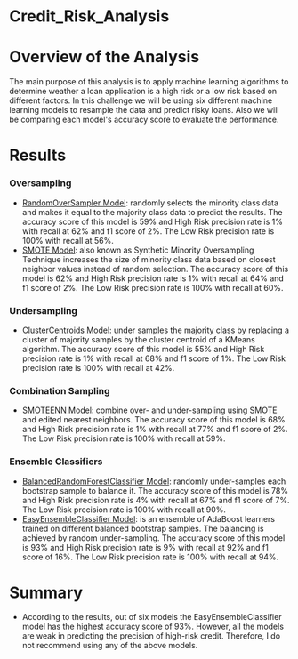 # Credit_Risk_Analysis
# Overview of the Analysis
The main purpose of this analysis is to apply machine learning algorithms to determine weather a loan application is a high risk or a low risk based on different factors. In this challenge we will be using six different machine learning models to resample the data and predict risky loans. Also we will be comparing each model's accuracy score to evaluate the performance.
# Results
### Oversampling
- [RandomOverSampler Model](https://drive.google.com/file/d/1CgEwsATfCtBvjlsLkORu1lvUm8pS2dIz/view?usp=sharing): randomly selects the minority class data and makes it equal to the majority class data to predict the results.
The accuracy score of this model is 59% and High Risk precision rate is 1% with recall at 62% and f1 score of 2%. The Low Risk precision rate is 100% with recall at 56%.
- [SMOTE Model](https://drive.google.com/file/d/1qt8z30dp_3LpgrjTXp_Na34tlrMl7g2n/view?usp=sharing): also known as Synthetic Minority Oversampling Technique increases the size of  minority class data based on closest neighbor values instead of random selection.
The accuracy score of this model is 62% and High Risk precision rate is 1% with recall at 64% and f1 score of 2%. The Low Risk precision rate is 100% with recall at 60%.
### Undersampling
- [ClusterCentroids Model](https://drive.google.com/file/d/1LKGF6XCQmj6dmqFwd8pHOqZoLQlEazft/view?usp=sharing): under samples the majority class by replacing a cluster of majority samples by the cluster centroid of a KMeans algorithm.
The accuracy score of this model is 55% and High Risk precision rate is 1% with recall at 68% and f1 score of 1%. The Low Risk precision rate is 100% with recall at 42%.
### Combination Sampling
- [SMOTEENN Model](https://drive.google.com/file/d/1Kis_2PxJUYpCNQ20iS40qXYvG-jlaLib/view?usp=sharing): combine over- and under-sampling using SMOTE and edited nearest neighbors.
The accuracy score of this model is 68% and High Risk precision rate is 1% with recall at 77% and f1 score of 2%. The Low Risk precision rate is 100% with recall at 59%.
### Ensemble Classifiers
- [BalancedRandomForestClassifier Model](https://drive.google.com/file/d/1bxWoyIdxCtHTco7lV6ePWnKBrg1WeIv5/view?usp=sharing): randomly under-samples each bootstrap sample to balance it.
The accuracy score of this model is 78% and High Risk precision rate is 4% with recall at 67% and f1 score of 7%. The Low Risk precision rate is 100% with recall at 90%.
- [EasyEnsembleClassifier Model](https://drive.google.com/file/d/1SZXASGiFDKDzIb6mFUnt4Td95XvdLoZI/view?usp=sharing): is an ensemble of AdaBoost learners trained on different balanced bootstrap samples. The balancing is achieved by random under-sampling.
The accuracy score of this model is 93% and High Risk precision rate is 9% with recall at 92% and f1 score of 16%. The Low Risk precision rate is 100% with recall at 94%.

# Summary
- According to the results, out of six models the EasyEnsembleClassifier model has the highest accuracy score of 93%. However, all the models are weak in predicting the precision of high-risk credit. Therefore, I do not recommend using any of the above models. 